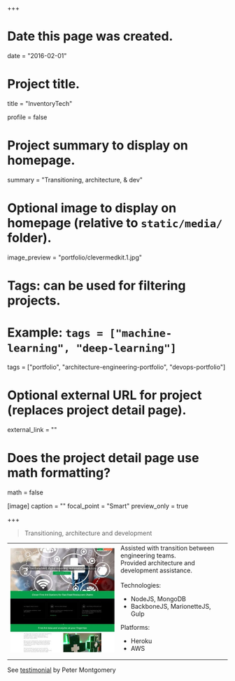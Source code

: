 +++
# Date this page was created.
date = "2016-02-01"

# Project title.
title = "InventoryTech"

profile = false

# Project summary to display on homepage.
summary = "Transitioning, architecture, &#38; dev"

# Optional image to display on homepage (relative to `static/media/` folder).
image_preview = "portfolio/clevermedkit.1.jpg"

# Tags: can be used for filtering projects.
# Example: `tags = ["machine-learning", "deep-learning"]`
tags = ["portfolio", "architecture-engineering-portfolio", "devops-portfolio"]

# Optional external URL for project (replaces project detail page).
external_link = ""

# Does the project detail page use math formatting?
math = false

[image]
caption = ""
focal_point = "Smart"
preview_only = true

+++

> Transitioning, architecture and development

<table>
   <tr>
      <td style="text-align: left; width: 50%"><a href="http://clevermedkits.com/" target="_blank"><img src="featured.jpg"></a></td>
      <td style="text-align: left">
Assisted with transition between engineering teams.<br>
Provided architecture and development assistance.
<br><br>
Technologies:
<br>
<ul>
   <li>NodeJS, MongoDB</li>
   <li>BackboneJS, MarionetteJS, Gulp</li>
</ul>
Platforms:
<br>
<ul>
   <li>Heroku</li>
   <li>AWS</li>
</ul>
      </td>
   </tr>
</table>

See <a href="../testimonial-peter-montgomery">testimonial</a> by Peter Montgomery

